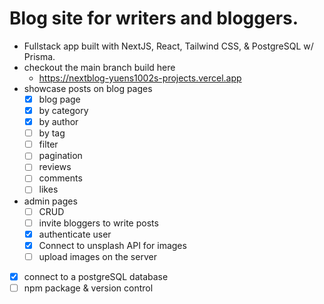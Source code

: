 # Blog site for writers and bloggers.

- Fullstack app built with NextJS, React, Tailwind CSS, & PostgreSQL w/ Prisma.
- checkout the main branch build here
  - https://nextblog-yuens1002s-projects.vercel.app
- showcase posts on blog pages
  - [x] blog page
  - [x] by category
  - [x] by author
  - [ ] by tag
  - [ ] filter
  - [ ] pagination
  - [ ] reviews
  - [ ] comments
  - [ ] likes
- admin pages
  - [ ] CRUD
  - [ ] invite bloggers to write posts
  - [x] authenticate user
  - [x] Connect to unsplash API for images
  - [ ] upload images on the server
- [x] connect to a postgreSQL database
- [ ] npm package & version control

